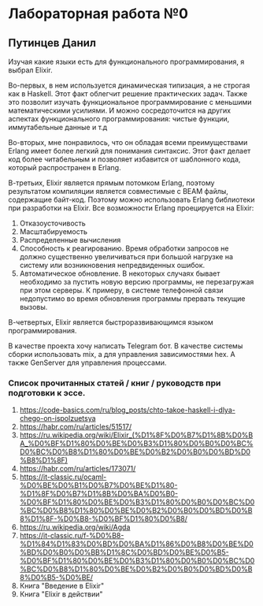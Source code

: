 # Лабораторная работа №0
## Путинцев Данил
Изучая какие языки есть для функционального программирования, я выбрал Elixir. 

Во-первых, в нем используется динамическая типизация, а не строгая как в Haskell. Этот факт облегчит решение практических задач. Также это позволит изучать функциональное программирование с меньшими математическими усилиями. И можно сосредоточится на других аспектах функционального программирования: чистые функции, иммутабельные данные и т.д

Во-вторых, мне понравилось, что он обладая всеми преимуществами Erlang имеет более легкий для понимания синтаксис. Этот факт делает код более читабельным и позволяет избавится от шаблонного кода, который распространен в Erlang. 

В-третьих, Elixir является прямым потомком Erlang, поэтому результатом компиляции является совместимые с BEAM файлы, содержащие байт-код. Поэтому можно использовать Erlang библиотеки при разработки на Elixir. Все возможности Erlang проецируется на Elixir: 
1. Отказоусточивость
2. Масштабируемость
3. Распределенные вычисления
4. Способность к реагированию. Время обработки запросов не должно существенно увеличиваться при большой нагрузке на систему или возникновения непредвиденных ошибок.
5. Автоматическое обновление. В некоторых случаях бывает необходимо за­
пус­тить новую версию программы, не перезагружая при этом серверы.
К примеру, в системе телефонной связи недопустимо во время обновления
программы прервать текущие вызовы.

В-четвертых, Elixir является быстроразвивающимся языком программирования. 

В качестве проекта хочу написать Telegram бот. В качестве системы сборки использовать mix, а для управления зависимостями hex. А также GenServer для управления процессами. 

### Список прочитанных статей / книг / руководств при подготовки к эссе. 
1. https://code-basics.com/ru/blog_posts/chto-takoe-haskell-i-dlya-chego-on-ispolzuetsya
2. https://habr.com/ru/articles/51517/
3. https://ru.wikipedia.org/wiki/Elixir_(%D1%8F%D0%B7%D1%8B%D0%BA_%D0%BF%D1%80%D0%BE%D0%B3%D1%80%D0%B0%D0%BC%D0%BC%D0%B8%D1%80%D0%BE%D0%B2%D0%B0%D0%BD%D0%B8%D1%8F)
4. https://habr.com/ru/articles/173071/
5. https://it-classic.ru/ocaml-%D0%BE%D0%B1%D0%B7%D0%BE%D1%80-%D1%8F%D0%B7%D1%8B%D0%BA%D0%B0-%D0%BF%D1%80%D0%BE%D0%B3%D1%80%D0%B0%D0%BC%D0%BC%D0%B8%D1%80%D0%BE%D0%B2%D0%B0%D0%BD%D0%B8%D1%8F-%D0%B8-%D0%BF%D1%80%D0%B8/
6. https://ru.wikipedia.org/wiki/Agda
7. https://it-classic.ru/f-%D0%B8-%D1%84%D1%83%D0%BD%D0%BA%D1%86%D0%B8%D0%BE%D0%BD%D0%B0%D0%BB%D1%8C%D0%BD%D0%BE%D0%B5-%D0%BF%D1%80%D0%BE%D0%B3%D1%80%D0%B0%D0%BC%D0%BC%D0%B8%D1%80%D0%BE%D0%B2%D0%B0%D0%BD%D0%B8%D0%B5-%D0%BE/
8. Книга "Введение в Elixir"
9. Книга  "Elixir в действии"
